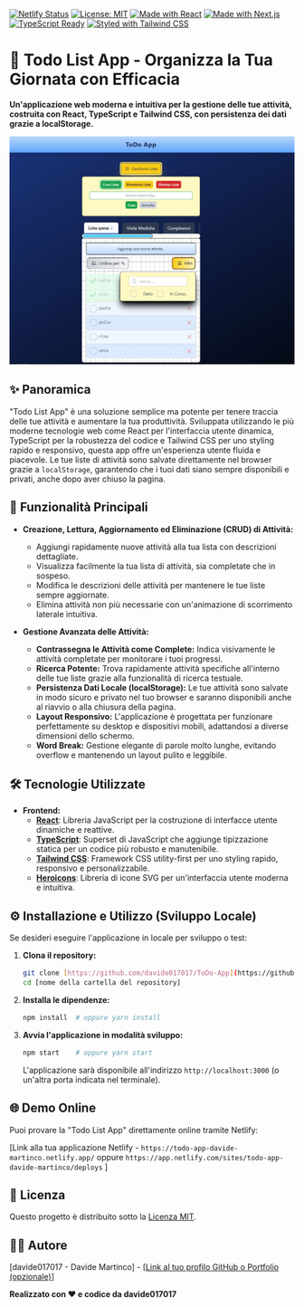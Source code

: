 [![Netlify Status](https://api.netlify.com/api/v1/badges/dcc7220a-821d-4eea-8aee-a56236301d08/deploy-status)](https://app.netlify.com/sites/todo-app-davide-martinco/deploys)
[![License: MIT](https://img.shields.io/badge/License-MIT-yellow.svg)](https://opensource.org/licenses/MIT)
[![Made with React](https://img.shields.io/badge/Made%20with-React-blue.svg)](https://reactjs.org/)
[![Made with Next.js](https://img.shields.io/badge/Made%20with-Next.js-blue.svg)](https://nextjs.org/)
[![TypeScript Ready](https://img.shields.io/badge/TypeScript-Ready-blueviolet)](https://www.typescriptlang.org/)
[![Styled with Tailwind CSS](https://img.shields.io/badge/Styled%20with-Tailwind_CSS-teal.svg)](https://tailwindcss.com/)


# 📝 Todo List App - Organizza la Tua Giornata con Efficacia

**Un'applicazione web moderna e intuitiva per la gestione delle tue attività, costruita con React, TypeScript e Tailwind CSS, con persistenza dei dati grazie a localStorage.**

![Screenshot della Todo List App](app/assets/todo-app-screenshot.JPG)

## ✨ Panoramica

"Todo List App" è una soluzione semplice ma potente per tenere traccia delle tue attività e aumentare la tua produttività.  Sviluppata utilizzando le più moderne tecnologie web come React per l'interfaccia utente dinamica, TypeScript per la robustezza del codice e Tailwind CSS per uno styling rapido e responsivo, questa app offre un'esperienza utente fluida e piacevole.  Le tue liste di attività sono salvate direttamente nel browser grazie a `localStorage`, garantendo che i tuoi dati siano sempre disponibili e privati, anche dopo aver chiuso la pagina.

## 🚀 Funzionalità Principali

*   **Creazione, Lettura, Aggiornamento ed Eliminazione (CRUD) di Attività:**
    *   Aggiungi rapidamente nuove attività alla tua lista con descrizioni dettagliate.
    *   Visualizza facilmente la tua lista di attività, sia completate che in sospeso.
    *   Modifica le descrizioni delle attività per mantenere le tue liste sempre aggiornate.
    *   Elimina attività non più necessarie con un'animazione di scorrimento laterale intuitiva.

*   **Gestione Avanzata delle Attività:**
    *   **Contrassegna le Attività come Complete:**  Indica visivamente le attività completate per monitorare i tuoi progressi.
    *   **Ricerca Potente:**  Trova rapidamente attività specifiche all'interno delle tue liste grazie alla funzionalità di ricerca testuale.
    *   **Persistenza Dati Locale (localStorage):**  Le tue attività sono salvate in modo sicuro e privato nel tuo browser e saranno disponibili anche al riavvio o alla chiusura della pagina.
    *   **Layout Responsivo:**  L'applicazione è progettata per funzionare perfettamente su desktop e dispositivi mobili, adattandosi a diverse dimensioni dello schermo.
    *   **Word Break:** Gestione elegante di parole molto lunghe, evitando overflow e mantenendo un layout pulito e leggibile.

## 🛠️ Tecnologie Utilizzate

*   **Frontend:**
    *   **[React](https://reactjs.org/)**:  Libreria JavaScript per la costruzione di interfacce utente dinamiche e reattive.
    *   **[TypeScript](https://www.typescriptlang.org/)**:  Superset di JavaScript che aggiunge tipizzazione statica per un codice più robusto e manutenibile.
    *   **[Tailwind CSS](https://tailwindcss.com/)**:  Framework CSS utility-first per uno styling rapido, responsivo e personalizzabile.
    *   **[Heroicons](https://heroicons.com/)**:  Libreria di icone SVG per un'interfaccia utente moderna e intuitiva.

## ⚙️ Installazione e Utilizzo (Sviluppo Locale)

Se desideri eseguire l'applicazione in locale per sviluppo o test:

1.  **Clona il repository:**
    ```bash
    git clone [https://github.com/davide017017/ToDo-App](https://github.com/davide017017/ToDo-App)
    cd [nome della cartella del repository]
    ```

2.  **Installa le dipendenze:**
    ```bash
    npm install  # oppure yarn install
    ```

3.  **Avvia l'applicazione in modalità sviluppo:**
    ```bash
    npm start    # oppure yarn start
    ```

    L'applicazione sarà disponibile all'indirizzo `http://localhost:3000` (o un'altra porta indicata nel terminale).

## 🌐 Demo Online

Puoi provare la "Todo List App" direttamente online tramite Netlify:

[Link alla tua applicazione Netlify -  `https://todo-app-davide-martinco.netlify.app/` oppure `https://app.netlify.com/sites/todo-app-davide-martinco/deploys` ]

## 📜 Licenza

Questo progetto è distribuito sotto la [Licenza MIT](LICENSE).

## 🧑‍💻 Autore

[davide017017 - Davide Martinco] - [[Link al tuo profilo GitHub o Portfolio (opzionale)](https://github.com/davide017017)]

**Realizzato con ❤️ e codice da davide017017**
